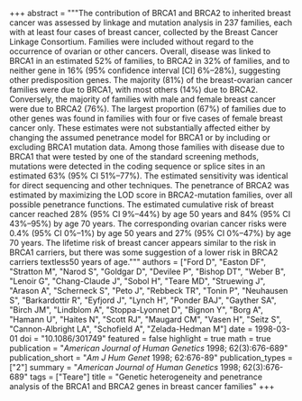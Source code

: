 +++
abstract = """The contribution of BRCA1 and BRCA2 to inherited breast cancer was assessed by linkage and mutation analysis in 237 families, each with at least four cases of breast cancer, collected by the Breast Cancer Linkage Consortium. Families were included without regard to the occurrence of ovarian or other cancers. Overall, disease was linked to BRCA1 in an estimated 52% of families, to BRCA2 in 32% of families, and to neither gene in 16% (95% confidence interval [CI] 6%–28%), suggesting other predisposition genes. The majority (81%) of the breast-ovarian cancer families were due to BRCA1, with most others (14%) due to BRCA2. Conversely, the majority of families with male and female breast cancer were due to BRCA2 (76%). The largest proportion (67%) of families due to other genes was found in families with four or five cases of female breast cancer only. These estimates were not substantially affected either by changing the assumed penetrance model for BRCA1 or by including or excluding BRCA1 mutation data. Among those families with disease due to BRCA1 that were tested by one of the standard screening methods, mutations were detected in the coding sequence or splice sites in an estimated 63% (95% CI 51%–77%). The estimated sensitivity was identical for direct sequencing and other techniques. The penetrance of BRCA2 was estimated by maximizing the LOD score in BRCA2-mutation families, over all possible penetrance functions. The estimated cumulative risk of breast cancer reached 28% (95% CI 9%–44%) by age 50 years and 84% (95% CI 43%–95%) by age 70 years. The corresponding ovarian cancer risks were 0.4% (95% CI 0%–1%) by age 50 years and 27% (95% CI 0%–47%) by age 70 years. The lifetime risk of breast cancer appears similar to the risk in BRCA1 carriers, but there was some suggestion of a lower risk in BRCA2 carriers textless50 years of age."""
authors = ["Ford D", "Easton DF", "Stratton M", "Narod S", "Goldgar D", "Devilee P", "Bishop DT", "Weber B", "Lenoir G", "Chang-Claude J", "Sobol H", "Teare MD", "Struewing J", "Arason A", "Scherneck S", "Peto J", "Rebbeck TR", "Tonin P", "Neuhausen S", "Barkardottir R", "Eyfjord J", "Lynch H", "Ponder BAJ", "Gayther SA", "Birch JM", "Lindblom A", "Stoppa-Lyonnet D", "Bignon Y", "Borg A", "Hamann U", "Haites N", "Scott RJ", "Maugard CM", "Vasen H", "Seitz S", "Cannon-Albright LA", "Schofield A", "Zelada-Hedman M"]
date = 1998-03-01
doi = "10.1086/301749"
featured = false
highlight = true
math = true
publication = "*American Journal of Human Genetics* 1998; 62(3):676-689"
publication_short = "*Am J Hum Genet* 1998; 62:676-89"
publication_types = ["2"]
summary = "*American Journal of Human Genetics* 1998; 62(3):676-689"
tags = ["Teare"]
title = "Genetic heterogeneity and penetrance analysis of the BRCA1 and BRCA2 genes in breast cancer families"
+++
